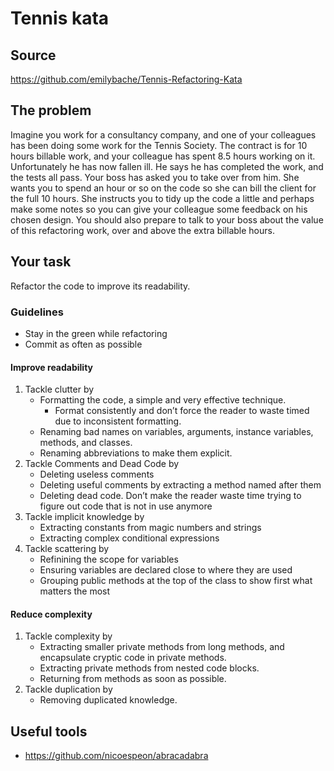 # Tennis kata

## Source

<https://github.com/emilybache/Tennis-Refactoring-Kata>

## The problem

Imagine you work for a consultancy company, and one of your colleagues has been doing some work for the Tennis Society. The contract is for 10 hours billable work, and your colleague has spent 8.5 hours working on it. Unfortunately he has now fallen ill. He says he has completed the work, and the tests all pass. Your boss has asked you to take over from him. She wants you to spend an hour or so on the code so she can bill the client for the full 10 hours. She instructs you to tidy up the code a little and perhaps make some notes so you can give your colleague some feedback on his chosen design. You should also prepare to talk to your boss about the value of this refactoring work, over and above the extra billable hours.

## Your task

Refactor the code to improve its readability.

### Guidelines

- Stay in the green while refactoring
- Commit as often as possible

#### Improve readability

1. Tackle clutter by
   - Formatting the code, a simple and very effective technique.
     - Format consistently and don’t force the reader to waste timed due to inconsistent formatting.
   - Renaming bad names on variables, arguments, instance variables, methods, and classes.
   - Renaming abbreviations to make them explicit.
2. Tackle Comments and Dead Code by
   - Deleting useless comments
   - Deleting useful comments by extracting a method named after them
   - Deleting dead code. Don’t make the reader waste time trying to figure out code that is not in
     use anymore
3. Tackle implicit knowledge by
   - Extracting constants from magic numbers and strings
   - Extracting complex conditional expressions
4. Tackle scattering by
   - Refinining the scope for variables
   - Ensuring variables are declared close to where they are used
   - Grouping public methods at the top of the class to show first what matters the most

#### Reduce complexity

1. Tackle complexity by
   - Extracting smaller private methods from long methods, and encapsulate cryptic code in private methods.
   - Extracting private methods from nested code blocks.
   - Returning from methods as soon as possible.
2. Tackle duplication by
   - Removing duplicated knowledge.

## Useful tools

- <https://github.com/nicoespeon/abracadabra>
